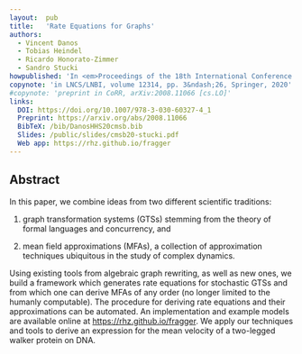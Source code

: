 ```yaml
---
layout:  pub
title:   'Rate Equations for Graphs'
authors:
  - Vincent Danos
  - Tobias Heindel
  - Ricardo Honorato-Zimmer
  - Sandro Stucki
howpublished: 'In <em>Proceedings of the 18th International Conference on Computational Methods in Systems Biology</em> (CMSB 2020)'
copynote: 'in LNCS/LNBI, volume 12314, pp. 3&ndash;26, Springer, 2020'
#copynote: 'preprint in CoRR, arXiv:2008.11066 [cs.LO]'
links:
  DOI: https://doi.org/10.1007/978-3-030-60327-4_1
  Preprint: https://arxiv.org/abs/2008.11066
  BibTeX: /bib/DanosHHS20cmsb.bib
  Slides: /public/slides/cmsb20-stucki.pdf
  Web app: https://rhz.github.io/fragger
---
```


## Abstract

In this paper, we combine ideas from two different scientific traditions:

1. graph transformation systems (GTSs) stemming from the theory of formal languages and concurrency, and

2. mean field approximations (MFAs), a collection of approximation techniques ubiquitous in the study of complex dynamics.

Using existing tools from algebraic graph rewriting, as well as new ones, we build a framework which generates rate equations for stochastic GTSs and from which one can derive MFAs of any order (no longer limited to the humanly computable).  The procedure for deriving rate equations and their approximations can be automated.  An implementation and example models are available online at <a href="https://rhz.github.io/fragger" target="_blank">https://rhz.github.io/fragger</a>.  We apply our techniques and tools to derive an expression for the mean velocity of a two-legged walker protein on DNA.
